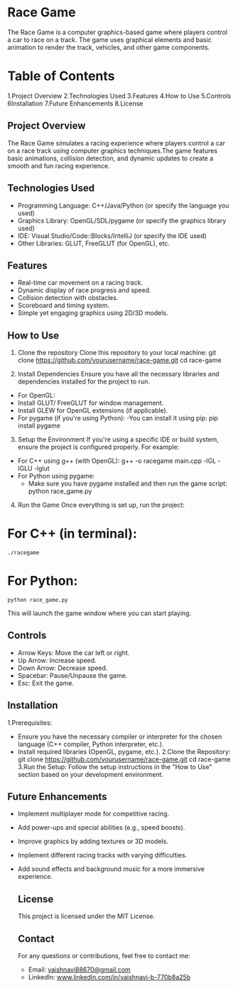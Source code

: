 # Race Game
The Race Game is a computer graphics-based game where players control a car to race on a track. 
The game uses graphical elements and basic animation to render the track, vehicles, and other game components.
# Table of Contents
1.Project Overview
2.Technologies Used
3.Features
4.How to Use
5.Controls
6Installation
7.Future Enhancements
8.License
## Project Overview
 The Race Game simulates a racing experience where players control a car on a race track using computer graphics techniques.The game features basic animations, collision detection, and dynamic updates to create a smooth and fun racing experience.

## Technologies Used
- Programming Language: C++/Java/Python (or specify the language you used)
- Graphics Library: OpenGL/SDL/pygame (or specify the graphics library used)
- IDE: Visual Studio/Code::Blocks/IntelliJ (or specify the IDE used)
- Other Libraries: GLUT, FreeGLUT (for OpenGL), etc.

## Features
- Real-time car movement on a racing track.
- Dynamic display of race progress and speed.
- Collision detection with obstacles.
- Scoreboard and timing system.
- Simple yet engaging graphics using 2D/3D models.

## How to Use
1. Clone the repository
Clone this repository to your local machine:
git clone https://github.com/yourusername/race-game.git
cd race-game

2. Install Dependencies
Ensure you have all the necessary libraries and dependencies installed for the project to run.

- For OpenGL:
 - Install GLUT/ FreeGLUT for window management.
 - Install GLEW for OpenGL extensions (if applicable).
- For pygame (if you're using Python):
 -You can install it using pip:
    pip install pygame
3. Setup the Environment
If you're using a specific IDE or build system, ensure the project is configured properly.
For example:
- For C++ using g++ (with OpenGL):
   g++ -o racegame main.cpp -lGL -lGLU -lglut
- For Python using pygame:
  - Make sure you have pygame installed and then run the game script:
      python race_game.py
4. Run the Game
Once everything is set up, run the project:
  # For C++ (in terminal):
    ./racegame

  # For Python:
    python race_game.py
This will launch the game window where you can start playing.

## Controls
- Arrow Keys: Move the car left or right.
- Up Arrow: Increase speed.
- Down Arrow: Decrease speed.
- Spacebar: Pause/Unpause the game.
- Esc: Exit the game.

## Installation
  1.Prerequisites:
   - Ensure you have the necessary compiler or interpreter for the chosen language (C++ compiler, Python interpreter, etc.).
   - Install required libraries (OpenGL, pygame, etc.).
  2.Clone the Repository:
       git clone https://github.com/yourusername/race-game.git
       cd race-game
  3.Run the Setup: Follow the setup instructions in the "How to Use" section based on your development environment.

## Future Enhancements
- Implement multiplayer mode for competitive racing.
- Add power-ups and special abilities (e.g., speed boosts).
- Improve graphics by adding textures or 3D models.
- Implement different racing tracks with varying difficulties.
- Add sound effects and background music for a more immersive experience.

  ## License
  This project is licensed under the MIT License.

  ## Contact
  For any questions or contributions, feel free to contact me:

   - Email: vaishnavi88670@gmail.com
   - LinkedIn: www.linkedin.com/in/vaishnavi-b-770b8a25b







